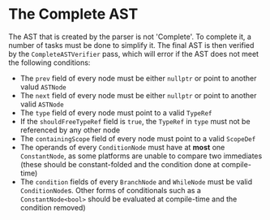 # The Complete AST
The AST that is created by the parser is not 'Complete'. To complete it, a number of tasks must be done to simplify
it. The final AST is then verified by the `CompleteASTVerifier` pass, which will error if the AST does not meet the
following conditions:
* The `prev` field of every node must be either `nullptr` or point to another valud `ASTNode`
* The `next` field of every node must be either `nullptr` or point to another valid `ASTNode`
* The `type` field of every node must point to a valid `TypeRef`
* If the `shouldFreeTypeRef` field is `true`, the `TypeRef` in `type` must not be referenced by any other node
* The `containingScope` field of every node must point to a valid `ScopeDef`
* The operands of every `ConditionNode` must have at **most** one `ConstantNode`, as some platforms are unable to
  compare two immediates (these should be constant-folded and the condition done at compile-time)
* The `condition` fields of every `BranchNode` and `WhileNode` must be valid `ConditionNode`s. Other forms of
  conditionals such as a `ConstantNode<bool>` should be evaluated at compile-time and the condition removed)
